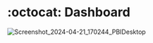 # :octocat: Dashboard
![Screenshot_2024-04-21_170244_PBIDesktop](https://github.com/rodnm/proyect_powerbi/assets/61637386/91e82104-358d-4997-9239-3b4e456fc5b3)

